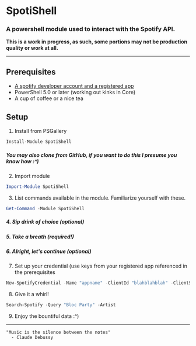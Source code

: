 
# SpotiShell
### A powershell module used to interact with the Spotify API.

**This is a work in progress, as such, some portions may not be production quality or work at all.**

---

## Prerequisites
* <a href="https://developer.spotify.com/documentation/web-api/quick-start/" target="_blank">A spotify developer account and a registered app</a>
* PowerShell 5.0 or later (working out kinks in Core)
* A cup of coffee or a nice tea

## Setup
1. Install from PSGallery
```powershell
Install-Module SpotiShell
```

##### You may also clone from GitHub, if you want to do this I presume you know how :^)

2. Import module
```powershell
Import-Module SpotiShell
```
3. List commands available in the module.  Familiarize yourself with these.
```powershell
Get-Command -Module SpotiShell
```
##### 4. Sip drink of choice (optional)
##### 5. Take a breath (required!)
##### 6. Alright, let's continue (optional)
7. Set up your credential (use keys from your registered app referenced in the prerequisites
```powershell
New-SpotifyCredential -Name "appname" -ClientId "blahblahblah" -ClientSecret "blahblahblahblah"
```
8. Give it a whirl!
```powershell
Search-Spotify -Query "Bloc Party" -Artist
```
9. Enjoy the bountiful data :^)
---
>
```
"Music is the silence between the notes"
  - Claude Debussy
```
